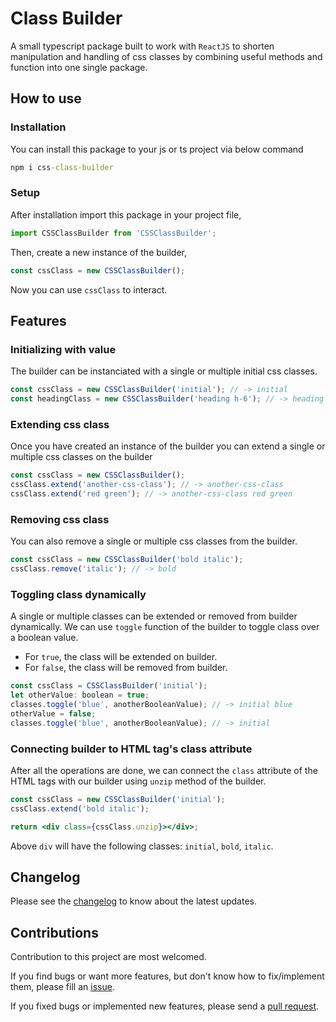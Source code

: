 # Class Builder

A small typescript package built to work with `ReactJS` to shorten manipulation and handling of css classes by combining useful methods and function into one single package.

## How to use

### Installation

You can install this package to your js or ts project via below command

```cmd
npm i css-class-builder
```

### Setup

After installation import this package in your project file,

```js
import CSSClassBuilder from 'CSSClassBuilder';
```

Then, create a new instance of the builder,

```js
const cssClass = new CSSClassBuilder();
```

Now you can use `cssClass` to interact.

## Features

### Initializing with value

The builder can be instanciated with a single or multiple initial css classes.

```js
const cssClass = new CSSClassBuilder('initial'); // -> initial
const headingClass = new CSSClassBuilder('heading h-6'); // -> heading h-6
```

### Extending css class

Once you have created an instance of the builder you can extend a single or multiple css classes on the builder

```js
const cssClass = new CSSClassBuilder();
cssClass.extend('another-css-class'); // -> another-css-class
cssClass.extend('red green'); // -> another-css-class red green
```

### Removing css class

You can also remove a single or multiple css classes from the builder.

```js
const cssClass = new CSSClassBuilder('bold italic');
cssClass.remove('italic'); // -> bold
```

### Toggling class dynamically

A single or multiple classes can be extended or removed from builder dynamically. We can use `toggle` function of the builder to toggle class over a boolean value.

- For `true`, the class will be extended on builder.
- For `false`, the class will be removed from builder.

```js
const cssClass = CSSClassBuilder('initial');
let otherValue: boolean = true;
classes.toggle('blue', anotherBooleanValue); // -> initial blue
otherValue = false;
classes.toggle('blue', anotherBooleanValue); // -> initial
```

### Connecting builder to HTML tag's class attribute

After all the operations are done, we can connect the `class` attribute of the HTML tags with our builder using `unzip` method of the builder.

```jsx
const cssClass = new CSSClassBuilder('initial');
cssClass.extend('bold italic');

return <div class={cssClass.unzip}></div>;
```

Above `div` will have the following classes: `initial`, `bold`, `italic`.

## Changelog

Please see the [changelog](https://github.com/ankitmishradev/css-class-builder/blob/main/CHANGELOG.md) to know about the latest updates.

## Contributions

Contribution to this project are most welcomed.

If you find bugs or want more features, but don't know how to fix/implement them, please fill an [issue](https://github.com/ankitmishradev/css-class-builder/issues).

If you fixed bugs or implemented new features, please send a [pull request](https://github.com/ankitmishradev/css-class-builder/pulls).
